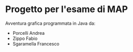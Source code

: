 # Progetto per l'esame di MAP

Avventura grafica programmata in Java da:
+ Porcelli Andrea
+ Zippo Fabio
+ Sgaramella Francesco
